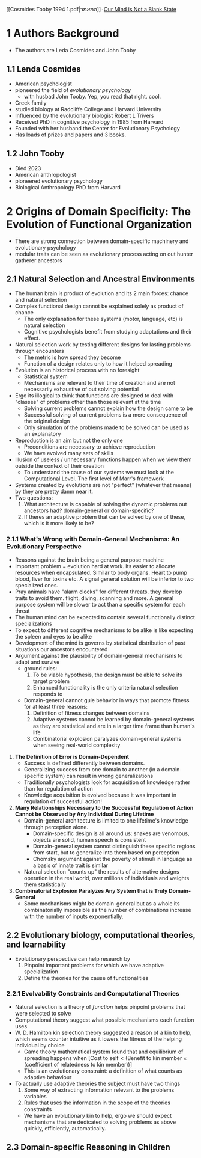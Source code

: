 [[Cosmides Tooby 1994 1.pdf|המאמר]]
ּ
[Our Mind is Not a Blank State](https://www.youtube.com/watch?v=n_WrKno972U)

# 1	Authors Background
- The authors are Leda Cosmides and John Tooby

## 1.1	Lenda Cosmides
- American psychologist
- pioneered the field of *evolutionary psychology*
	- with husbad John Tooby. Yep, you read that right. cool. 
- Greek family
- studied biology at Radcliffe College and Harvard University
- Influenced by the evolutionary biologist Robert L Trivers
- Received PhD in cognitive psychology in 1985 from Harvard
- Founded with her husband the Center for Evolutionary Psychology
- Has loads of prizes and papers and 3 books.

## 1.2	John Tooby
- Died 2023
- American anthropologist
- pioneered evolutionary psychology
- Biological Anthropology PhD from Harvard

# 2	Origins of Domain Specificity: The Evolution of Functional Organization

- There are strong connection between domain-specific machinery and evolutionary psychology
- modular traits can be seen as evolutionary process acting on out hunter gatherer ancestors

## 2.1	Natural Selection and Ancestral Environments
- The human brain is product of evolution and its 2 main forces: chance and natural selection
- Complex functional design cannot be explained solely as product of chance
	- The only explanation for these systems (motor, language, etc) is natural selection
	- Cognitive psychologists benefit from studying adaptations and their effect.
- Natural selection work by testing different designs for lasting problems through encounters
	- The metric is how spread they become
	- Function of a design relates only to how it helped spreading
- Evolution is an historical process with no foresight
	- Statistical system
	- Mechanisms are relevant to their time of creation and are not necessarily exhaustive of out solving potential
- Ergo its illogical to think that functions are designed to deal with "classes" of problems other than those relevant at the time
	- Solving current problems cannot explain how the design came to be
	- Successful solving of current problems is a mere consequence of the original design
	- Only simulation of the problems made to be solved can be used as an explanatory
- Reproduction is an aim but not the only one
	- Preconditions are necessary to achieve reproduction
	- We have evolved many sets of skills
- Illusion of useless / unnecessary functions happen when we view them outside the context of their creation
	- To understand the cause of our systems we must look at the Computational Level. The first level of Marr's framework
- Systems created by evolutions are not "perfect" (whatever that means) by they are pretty damn near it.
- Two questions:
	1. What architecture is capable of solving the dynamic problems out ancestors had? domain-general or domain-specific?
	2. If theres an adaptive problem that can be solved by one of these, which is it more likely to be?

### 2.1.1	What's Wrong with Domain-General Mechanisms: An Evolutionary Perspective
- Reasons against the brain being a general purpose machine
-  Important problem = evolution hard at work. Its easier to allocate resources when encapsulated. Similar to body organs. Heart to pump blood, liver for toxins etc. A signal general solution will be inferior to two specialized ones. 
- Pray animals have "alarm clocks" for different threats. they develop traits to avoid them. flight, diving, scanning and more. A general purpose system will be slower to act than a specific system for each threat 
- The human mind can be expected to contain several functionally distinct specializations
- To expect to different cognitive mechanisms to be alike is like expecting the spleen and eyes to be alike 
- Development of the mind is governs by statistical distribution of past situations our ancestors encountered
- Argument against the plausibility of domain-general mechanisms to adapt and survive
	- ground rules:
		1. To be viable hypothesis, the design must be able to solve its target problem
		2. Enhanced functionality is the only criteria natural selection responds to
	- Domain-general cannot guie behavior in ways that promote fitness for at least three reasons:
		1. Definition of fitness changes between domains
		2. Adaptive systems cannot be learned by domain-general systems as they are statistical and are in a larger time frame than human's life
		3. Combinatorial explosion paralyzes domain-general systems when seeing real-world complexity
1. **The Definition of Error is Domain-Dependent**
	- Success is defined differently between domains. 
	- Generalizing success from one domain to another (in a domain specific system) can result in wrong generalizations
	- Traditionally psychologists look for acquisition of knowledge rather than for regulation of action
	- Knowledge acquisition is evolved because it was important in regulation of successful action!
2. **Many Relationships Necessary to the Successful Regulation of Action Cannot be Observed by Any Individual During Lifetime** 
	- Domain-general architecture is limited to one lifetime's knowledge through perception alone.
		- Domain-specific design is all around us: snakes are venomous, objects are solid, human speech is consistent
		- Domain-general system cannot distinguish these specific regions from start, but to generalize into them based on perception
		- Chomsky argument against the poverty of stimuli in language as a basis of innate trait is similar
	- Natural selection "counts up" the results of alternative designs operation in the real world, over millions of individuals and weights them statistically
3. **Combinatorial Explosion Paralyzes Any System that is Truly Domain-General**
	- Some mechanisms might be domain-general but as a whole its combinatorially impossible as the number of combinations increase with the number of inputs exponentially. 

## 2.2	Evolutionary biology, computational theories, and learnability
- Evolutionary perspective can help research by
	1. Pinpoint important problems for which we have adaptive specialization
	2. Define the theories for the cause of functionalities
### 2.2.1	Evolvability Constraints and Computational Theories
- Natural selection is a theory of *function* helps pinpoint problems that were selected to solve
- Computational theory suggest what possible mechanisms each function uses
- W. D. Hamilton kin selection theory suggested a reason of a kin to help, which seems counter intuitive as it lowers the fitness of the helping individual by choice
	- Game theory mathematical system found that and equilibrium of spreading happens when $[\text{Cost to self} < (\text{Benefit to kin member} \times (\text{coefficient of relatedness to kin member}))]$ 
	- This is an evolutionary constraint: a definition of what counts as adaptive behaviour
- To actually use adaptive theories the subject must have two things
	1. Some way of extracting information relevant to the problems variables
	2. Rules that uses the information in the scope of the theories constraints
	- We have an evolutionary kin to help, ergo we should expect mechanisms that are dedicated to solving problems as above quickly, efficiently, automatically. 
## 2.3	Domain-specific Reasoning in Children
